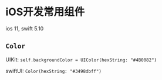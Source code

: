 # iOS开发常用组件

ios 11, swift 5.10

## `Color`

UIKit: `self.backgroundColor = UIColor(hexString: "#4B0082")`

swiftUI: `Color(hexString: "#3498dbff")`
